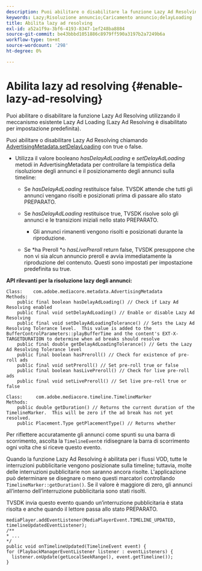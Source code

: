 ```yaml
---
description: Puoi abilitare o disabilitare la funzione Lazy Ad Resolving utilizzando il meccanismo esistente Lazy Ad Loading (Lazy Ad Resolving è disabilitato per impostazione predefinita).
keywords: Lazy;Risoluzione annuncio;Caricamento annuncio;delayLoading
title: Abilita lazy ad resolving
exl-id: a52a1f9a-3bf6-4193-8347-1ef248ba8884
source-git-commit: be43bbbd1051886c8979ff590a3197b2a7249b6a
workflow-type: tm+mt
source-wordcount: '298'
ht-degree: 0%

---
```


# Abilita lazy ad resolving {#enable-lazy-ad-resolving}

Puoi abilitare o disabilitare la funzione Lazy Ad Resolving utilizzando il meccanismo esistente Lazy Ad Loading (Lazy Ad Resolving è disabilitato per impostazione predefinita).

Puoi abilitare o disabilitare Lazy Ad Resolving chiamando [AdvertisingMetadata.setDelayLoading](https://help.adobe.com/en_US/primetime/api/psdk/javadoc_2.4/com/adobe/mediacore/metadata/AdvertisingMetadata.html#setDelayAdLoading-boolean-) con true o false.

* Utilizza il valore booleano *hasDelayAdLoading* e *setDelayAdLoading* metodi in AdvertisingMetadata per controllare la tempistica della risoluzione degli annunci e il posizionamento degli annunci sulla timeline:

   * Se *hasDelayAdLoading* restituisce false. TVSDK attende che tutti gli annunci vengano risolti e posizionati prima di passare allo stato PREPARATO.
   * Se *hasDelayAdLoading* restituisce true, TVSDK risolve solo gli annunci e le transizioni iniziali nello stato PREPARATO.

      * Gli annunci rimanenti vengono risolti e posizionati durante la riproduzione.
   * Se *ha Preroll *o *hasLivePreroll* return false, TVSDK presuppone che non vi sia alcun annuncio preroll e avvia immediatamente la riproduzione del contenuto. Questi sono impostati per impostazione predefinita su true.


**API rilevanti per la risoluzione lazy degli annunci:**

```
Class:    com.adobe.mediacore.metadata.AdvertisingMetadata 
Methods: 
    public final boolean hasDelayAdLoading() // Check if Lazy Ad Resolving enabled 
    public final void setDelayAdLoading() // Enable or disable Lazy Ad Resolving 
    public final void setDelayAdLoadingTolerance() // Sets the Lazy Ad Resolving Tolerance level.  This value is added to the BufferControlParameters::playBufferTime and the content's EXT-X-TARGETDURATION to determine when ad breaks should resolve 
    public final double getDelayAdLoadingTolerance() // Gets the Lazy Ad Resolving Tolerance level 
    public final boolean hasPreroll() // Check for existence of pre-roll ads 
    public final void setPreroll() // Set pre-roll true or false 
    public final boolean hasLivePreroll() // Check for live pre-roll ads 
    public final void setLivePreroll() // Set live pre-roll true or false

Class:     com.adobe.mediacore.timeline.TimelineMarker 
Methods: 
    public double getDuration() // Returns the current duration of the TimelineMarker.  This will be zero if the ad break has not yet resolved. 
    public Placement.Type getPlacementType() // Returns whether
```

Per riflettere accuratamente gli annunci come spunti su una barra di scorrimento, ascolta la `TimelineEvent`e ridisegnare la barra di scorrimento ogni volta che si riceve questo evento.

Quando la funzione Lazy Ad Resolving è abilitata per i flussi VOD, tutte le interruzioni pubblicitarie vengono posizionate sulla timeline; tuttavia, molte delle interruzioni pubblicitarie non saranno ancora risolte. L&#39;applicazione può determinare se disegnare o meno questi marcatori controllando `TimelineMarker::getDuration()`. Se il valore è maggiore di zero, gli annunci all’interno dell’interruzione pubblicitaria sono stati risolti.

TVSDK invia questo evento quando un’interruzione pubblicitaria è stata risolta e anche quando il lettore passa allo stato PREPARATO.

```
mediaPlayer.addEventListener(MediaPlayerEvent.TIMELINE_UPDATED, timelineUpdatedEventListener); 
/** 
* ... 
*/ 
public void onTimelineUpdated(TimelineEvent event) { 
for (PlaybackManagerEventListener listener : eventListeners) { 
  listener.onUpdate(getLocalSeekRange(), event.getTimeline()); 
}
```
